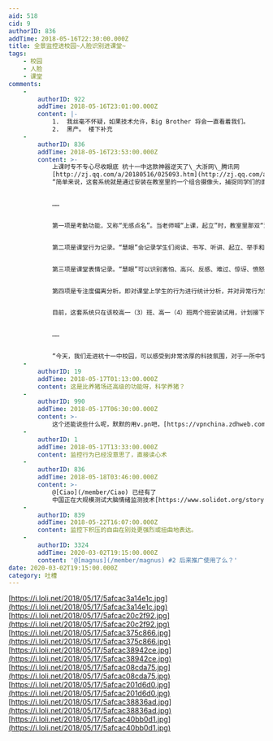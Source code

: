 ```yaml
---
aid: 518
cid: 9
authorID: 836
addTime: 2018-05-16T22:30:00.000Z
title: 全景监控进校园~人脸识别进课堂~
tags:
    - 校园
    - 人脸
    - 课堂
comments:
    -
        authorID: 922
        addTime: 2018-05-16T23:01:00.000Z
        content: |-
            1.  我丝毫不怀疑，如果技术允许，Big Brother 将会一直看着我们。
            2.  黑产。 楼下补充
    -
        authorID: 836
        addTime: 2018-05-16T23:53:00.000Z
        content: >-
            上课时专不专心尽收眼底 杭十一中这款神器逆天了\_大浙网\_腾讯网
            [http://zj.qq.com/a/20180516/025093.htm](http://zj.qq.com/a/20180516/025093.htm)
            “简单来说，这套系统就是通过安装在教室里的一个组合摄像头，捕捉同学们的面部表情和动作，然后进行一系列大数据分析，最终计算出课堂实时考勤数据，课堂专注度偏离分析、课堂行为记录数据以及课堂表情数据，并及时反馈。相当于是刷脸技术的最新应用。


            ……


            第一项是考勤功能，又称“无感点名”。当老师喊“上课，起立”时，教室里那双“慧眼”，就将学生们的脸“刷”了个遍，悄无声息完成点名，真是1秒钟都不浪费。


            第二项是课堂行为记录。“慧眼”会记录学生们阅读、书写、听讲、起立、举手和趴桌子6种行为，并进行统计，而且可以具体到每个人。


            第三项是课堂表情记录。“慧眼”可以识别害怕、高兴、反感、难过、惊讶、愤怒和中性6种表情，实时进行统计。


            第四项是专注度偏离分析。即对课堂上学生的行为进行统计分析，并对异常行为实时反馈，如果有学生的不专注行为达到一定阈值，系统就会向显示屏上推送提醒，任课老师可根据这个提醒对该学生进行教育管理。


            目前，这套系统只在该校高一（3）班、高一（4）班两个班安装试用，计划接下来全校推广。


            ……


            “今天，我们走进杭十一中校园，可以感受到非常浓厚的科技氛围，对于一所中学来说，它所带来的远远不只是人性化的关怀，更为学生提供了课堂之外的科技启蒙和科技兴趣，让学生体验到无处不在的科技场景，极大开阔了学生的眼界，提升了学生的科技素养。”参加本次活动的杭州市教育技术中心主任张慧慧很有感触地说。”
    -
        authorID: 19
        addTime: 2018-05-17T01:13:00.000Z
        content: 这是比养猪场还高级的功能呀，科学养猪？
    -
        authorID: 990
        addTime: 2018-05-17T06:30:00.000Z
        content: >-
            这个还能说些什么呢，默默的用v.pn吧，[https://vpnchina.zdhweb.com](https://vpnchina.zdhweb.com)
    -
        authorID: 1
        addTime: 2018-05-17T13:33:00.000Z
        content: 监控行为已经没意思了，直接读心术
    -
        authorID: 836
        addTime: 2018-05-18T03:46:00.000Z
        content: >-
            @[Ciao](/member/Ciao) 已经有了
            中国正在大规模测试大脑情绪监测技术[https://www.solidot.org/story?sid=56345](https://www.solidot.org/story?sid=56345)
    -
        authorID: 839
        addTime: 2018-05-22T16:07:00.000Z
        content: 监控下积压的自由在别处更强烈或扭曲地表达。
    -
        authorID: 3324
        addTime: 2020-03-02T19:15:00.000Z
        content: '@[magnus](/member/magnus) #2 后来推广使用了么？'
date: 2020-03-02T19:15:00.000Z
category: 吐槽
---
```


[https://i.loli.net/2018/05/17/5afcac3a14e1c.jpg](https://i.loli.net/2018/05/17/5afcac3a14e1c.jpg) [https://i.loli.net/2018/05/17/5afcac20c2f92.jpg](https://i.loli.net/2018/05/17/5afcac20c2f92.jpg) [https://i.loli.net/2018/05/17/5afcac375c866.jpg](https://i.loli.net/2018/05/17/5afcac375c866.jpg) [https://i.loli.net/2018/05/17/5afcac38942ce.jpg](https://i.loli.net/2018/05/17/5afcac38942ce.jpg) [https://i.loli.net/2018/05/17/5afcac08cda75.jpg](https://i.loli.net/2018/05/17/5afcac08cda75.jpg) [https://i.loli.net/2018/05/17/5afcac201d6d0.jpg](https://i.loli.net/2018/05/17/5afcac201d6d0.jpg) [https://i.loli.net/2018/05/17/5afcac38836ad.jpg](https://i.loli.net/2018/05/17/5afcac38836ad.jpg) [https://i.loli.net/2018/05/17/5afcac40bb0d1.jpg](https://i.loli.net/2018/05/17/5afcac40bb0d1.jpg)
